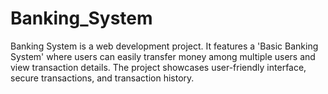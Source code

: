 # Banking_System
Banking System is a web development project. It features a 'Basic Banking System' where users can easily transfer money among multiple users and view transaction details. The project showcases user-friendly interface, secure transactions, and transaction history.
